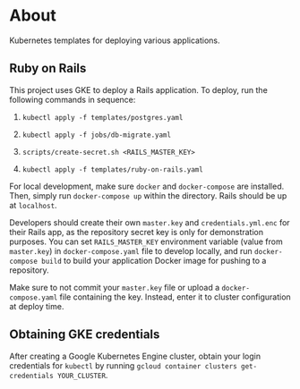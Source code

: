 # About

Kubernetes templates for deploying various applications.

## Ruby on Rails

This project uses GKE to deploy a Rails application. To deploy, run the following commands in sequence:

1. `kubectl apply -f templates/postgres.yaml`

2. `kubectl apply -f jobs/db-migrate.yaml`

3. `scripts/create-secret.sh <RAILS_MASTER_KEY>`

4. `kubectl apply -f templates/ruby-on-rails.yaml`

For local development, make sure `docker` and `docker-compose` are installed. Then, simply run `docker-compose up` within the directory. Rails should be up at `localhost`.

Developers should create their own `master.key` and `credentials.yml.enc` for their Rails app, as the repository secret key is only for demonstration purposes. You can set `RAILS_MASTER_KEY` environment variable (value from `master.key`) in `docker-compose.yaml` file to develop locally, and run `docker-compose build` to build your application Docker image for pushing to a repository.

Make sure to not commit your `master.key` file or upload a `docker-compose.yaml` file containing the key. Instead, enter it to cluster configuration at deploy time.

## Obtaining GKE credentials

After creating a Google Kubernetes Engine cluster, obtain your login credentials for `kubectl` by running `gcloud container clusters get-credentials YOUR_CLUSTER`.
